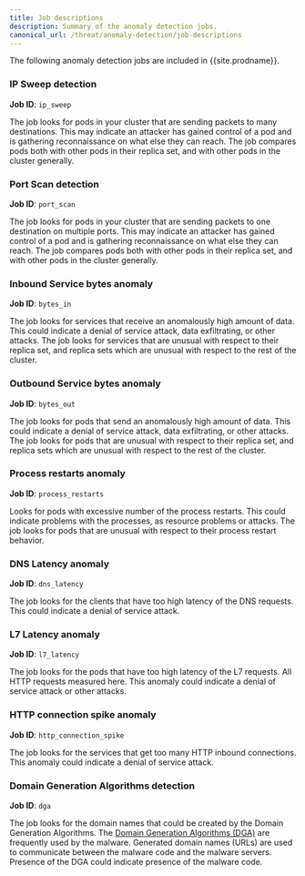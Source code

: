 ```yaml
---
title: Job descriptions
description: Summary of the anomaly detection jobs.
canonical_url: /threat/anomaly-detection/job-descriptions
---
```


The following anomaly detection jobs are included in {{site.prodname}}.

### IP Sweep detection
**Job ID**: `ip_sweep`

The job looks for pods in your cluster that are sending packets to many destinations. This may indicate
an attacker has gained control of a pod and is gathering reconnaissance on what else they can reach. The job
compares pods both with other pods in their replica set, and with other pods in the cluster generally. 

### Port Scan detection
**Job ID**: `port_scan`

The job looks for pods in your cluster that are sending packets to one destination on multiple ports. This may indicate
an attacker has gained control of a pod and is gathering reconnaissance on what else they can reach. The job
compares pods both with other pods in their replica set, and with other pods in the cluster generally.

### Inbound Service bytes anomaly 
**Job ID**: `bytes_in`

The job looks for services that receive an anomalously high amount of data.  This could indicate a
denial of service attack, data exfiltrating, or other attacks. The job looks for services that are unusual
with respect to their replica set, and replica sets which are unusual with respect to the rest of the cluster.

### Outbound Service bytes anomaly 
**Job ID**: `bytes_out`

The job looks for pods that send an anomalously high amount of data.  This could indicate a
denial of service attack, data exfiltrating, or other attacks. The job looks for pods that are unusual
with respect to their replica set, and replica sets which are unusual with respect to the rest of the cluster.

### Process restarts anomaly 
**Job ID**: `process_restarts`

Looks for pods with excessive number of the process restarts.  This could indicate problems with the processes, 
as resource problems or attacks. The job looks for pods that are unusual with respect to their process restart 
behavior.

### DNS Latency anomaly 
**Job ID**: `dns_latency`

The job looks for the clients that have too high latency of the DNS requests. This could indicate a 
denial of service attack.


### L7 Latency anomaly 
**Job ID**: `l7_latency`

The job looks for the pods that have too high latency of the L7 requests. All HTTP requests measured here. 
This anomaly could indicate a denial of service attack or other attacks.


### HTTP connection spike anomaly 
**Job ID**: `http_connection_spike`

The job looks for the services that get too many HTTP inbound connections.
This anomaly could indicate a denial of service attack.


### Domain Generation Algorithms detection 
**Job ID**: `dga`

The job looks for the domain names that could be created by the Domain Generation Algorithms.
The [Domain Generation Algorithms (DGA)] are frequently used by the malware. 
Generated domain names (URLs) are used to communicate between the malware code and the malware servers.
Presence of the DGA could indicate presence of the malware code.

[Domain Generation Algorithms (DGA)]: https://en.wikipedia.org/wiki/Domain_generation_algorithm
